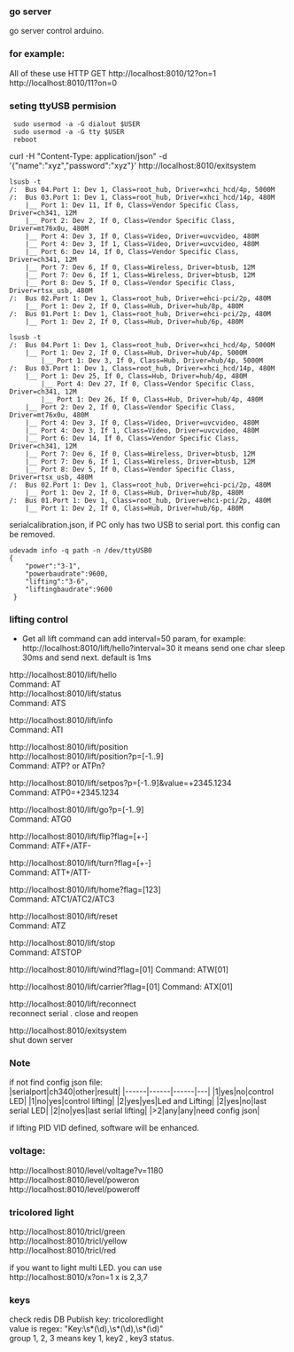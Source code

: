### go server
   go server control arduino.  

### for example:
All of these use HTTP GET
http://localhost:8010/12?on=1  
http://localhost:8010/11?on=0  


### seting ttyUSB permision
```
 sudo usermod -a -G dialout $USER
 sudo usermod -a -G tty $USER
 reboot
```
curl -H "Content-Type: application/json" -d '{"name":"xyz","password":"xyz"}' http://localhost:8010/exitsystem

```
lsusb -t
/:  Bus 04.Port 1: Dev 1, Class=root_hub, Driver=xhci_hcd/4p, 5000M
/:  Bus 03.Port 1: Dev 1, Class=root_hub, Driver=xhci_hcd/14p, 480M
    |__ Port 1: Dev 11, If 0, Class=Vendor Specific Class, Driver=ch341, 12M
    |__ Port 2: Dev 2, If 0, Class=Vendor Specific Class, Driver=mt76x0u, 480M
    |__ Port 4: Dev 3, If 0, Class=Video, Driver=uvcvideo, 480M
    |__ Port 4: Dev 3, If 1, Class=Video, Driver=uvcvideo, 480M
    |__ Port 6: Dev 14, If 0, Class=Vendor Specific Class, Driver=ch341, 12M
    |__ Port 7: Dev 6, If 0, Class=Wireless, Driver=btusb, 12M
    |__ Port 7: Dev 6, If 1, Class=Wireless, Driver=btusb, 12M
    |__ Port 8: Dev 5, If 0, Class=Vendor Specific Class, Driver=rtsx_usb, 480M
/:  Bus 02.Port 1: Dev 1, Class=root_hub, Driver=ehci-pci/2p, 480M
    |__ Port 1: Dev 2, If 0, Class=Hub, Driver=hub/8p, 480M
/:  Bus 01.Port 1: Dev 1, Class=root_hub, Driver=ehci-pci/2p, 480M
    |__ Port 1: Dev 2, If 0, Class=Hub, Driver=hub/6p, 480M

lsusb -t
/:  Bus 04.Port 1: Dev 1, Class=root_hub, Driver=xhci_hcd/4p, 5000M
    |__ Port 1: Dev 2, If 0, Class=Hub, Driver=hub/4p, 5000M
        |__ Port 1: Dev 3, If 0, Class=Hub, Driver=hub/4p, 5000M
/:  Bus 03.Port 1: Dev 1, Class=root_hub, Driver=xhci_hcd/14p, 480M
    |__ Port 1: Dev 25, If 0, Class=Hub, Driver=hub/4p, 480M
        |__ Port 4: Dev 27, If 0, Class=Vendor Specific Class, Driver=ch341, 12M
        |__ Port 1: Dev 26, If 0, Class=Hub, Driver=hub/4p, 480M
    |__ Port 2: Dev 2, If 0, Class=Vendor Specific Class, Driver=mt76x0u, 480M
    |__ Port 4: Dev 3, If 0, Class=Video, Driver=uvcvideo, 480M
    |__ Port 4: Dev 3, If 1, Class=Video, Driver=uvcvideo, 480M
    |__ Port 6: Dev 14, If 0, Class=Vendor Specific Class, Driver=ch341, 12M
    |__ Port 7: Dev 6, If 0, Class=Wireless, Driver=btusb, 12M
    |__ Port 7: Dev 6, If 1, Class=Wireless, Driver=btusb, 12M
    |__ Port 8: Dev 5, If 0, Class=Vendor Specific Class, Driver=rtsx_usb, 480M
/:  Bus 02.Port 1: Dev 1, Class=root_hub, Driver=ehci-pci/2p, 480M
    |__ Port 1: Dev 2, If 0, Class=Hub, Driver=hub/8p, 480M
/:  Bus 01.Port 1: Dev 1, Class=root_hub, Driver=ehci-pci/2p, 480M
    |__ Port 1: Dev 2, If 0, Class=Hub, Driver=hub/6p, 480M
```

serialcalibration.json, if PC only has two USB to serial port. this config can be removed.
```
udevadm info -q path -n /dev/ttyUSB0  
{
    "power":"3-1",
    "powerbaudrate":9600,
    "lifting":"3-6",
    "liftingbaudrate":9600
 }
```

### lifting control
* Get 
   all lift command can add interval=50 param, for example: http://localhost:8010/lift/hello?interval=30
   it means send one char sleep 30ms and send next. default is 1ms

http://localhost:8010/lift/hello  
Command: AT  
http://localhost:8010/lift/status  
Command: ATS  

http://localhost:8010/lift/info  
Command: ATI

http://localhost:8010/lift/position  
http://localhost:8010/lift/position?p=[-1..9]  
Command: ATP? or ATPn?

http://localhost:8010/lift/setpos?p=[-1..9]&value=+2345.1234  
Command: ATP0=+2345.1234

http://localhost:8010/lift/go?p=[-1..9]  
Command: ATG0

http://localhost:8010/lift/flip?flag=[+-]    
Command: ATF+/ATF-

http://localhost:8010/lift/turn?flag=[+-]    
Command: ATT+/ATT-

http://localhost:8010/lift/home?flag=[123]  
Command: ATC1/ATC2/ATC3 

http://localhost:8010/lift/reset  
Command: ATZ  

http://localhost:8010/lift/stop  
Command: ATSTOP    

http://localhost:8010/lift/wind?flag=[01]
Command: ATW[01]

http://localhost:8010/lift/carrier?flag=[01]
Command: ATX[01]

http://localhost:8010/lift/reconnect  
reconnect serial . close and reopen


http://localhost:8010/exitsystem  
shut down server  




### Note
if not find config json file:    
|serialport|ch340|other|result|
|------|------|------|---|
|1|yes|no|control LED|
|1|no|yes|control lifting|
|2|yes|yes|Led and Lifting|
|2|yes|no|last serial LED|
|2|no|yes|last serial lifting|
|>2|any|any|need config json|

if lifting PID VID defined, software will be enhanced.

### voltage:
http://localhost:8010/level/voltage?v=1180  
http://localhost:8010/level/poweron  
http://localhost:8010/level/poweroff  

### tricolored light
http://localhost:8010/tricl/green  
http://localhost:8010/tricl/yellow  
http://localhost:8010/tricl/red  

if you want to light multi LED. you can use  
   http://localhost:8010/x?on=1  x is 2,3,7

### keys
check redis DB
Publish key: tricoloredlight  
value is regex: "Key:\s*(\d),\s*(\d),\s*(\d)"  
group 1, 2, 3 means key 1, key2 , key3 status.  



